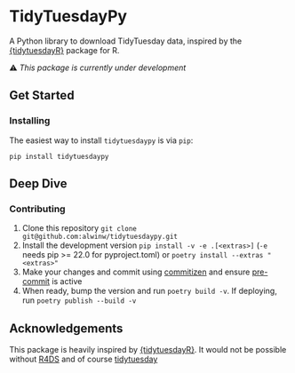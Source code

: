 # TidyTuesdayPy

A Python library to download TidyTuesday data, inspired by the [{tidytuesdayR}](https://github.com/thebioengineer/tidytuesdayR) package for R.

:warning: _This package is currently under development_

## Get Started

### Installing

The easiest way to install `tidytuesdaypy` is via `pip`:

```console
pip install tidytuesdaypy
```

## Deep Dive

### Contributing

1. Clone this repository `git clone git@github.com:alwinw/tidytuesdaypy.git`
2. Install the development version `pip install -v -e .[<extras>]` (`-e` needs pip >= 22.0 for pyproject.toml) or `poetry install --extras "<extras>"`
3. Make your changes and commit using [commitizen](https://commitizen-tools.github.io/commitizen/#installation) and ensure [pre-commit](https://pre-commit.com/#install) is active
4. When ready, bump the version and run `poetry build -v`. If deploying, run `poetry publish --build -v`

## Acknowledgements

This package is heavily inspired by [{tidytuesdayR}](https://github.com/thebioengineer/tidytuesdayR). It would not be possible without [R4DS](https://github.com/rfordatascience) and of course [tidytuesday](https://github.com/rfordatascience/tidytuesday)
